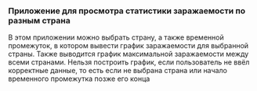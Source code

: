 ### Приложение для просмотра статистики заражаемости по разным страна

В этом приложении можно выбрать страну, а также временной промежуток, в котором вывести график заражаемости для выбранной страны. 
Также выводится график максимальной заражаемости между всеми странами. 
Нельзя построить график, если пользователь не ввёл корректные данные, то есть если не выбрана страна или начало временного промежутка позже его конца
